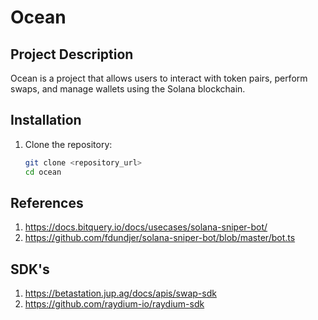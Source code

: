 # Ocean

## Project Description
Ocean is a project that allows users to interact with token pairs, perform swaps, and manage wallets using the Solana blockchain.

## Installation
1. Clone the repository:
   ```bash
   git clone <repository_url>
   cd ocean

## References
1. https://docs.bitquery.io/docs/usecases/solana-sniper-bot/
2. https://github.com/fdundjer/solana-sniper-bot/blob/master/bot.ts

## SDK's
1. https://betastation.jup.ag/docs/apis/swap-sdk
2. https://github.com/raydium-io/raydium-sdk